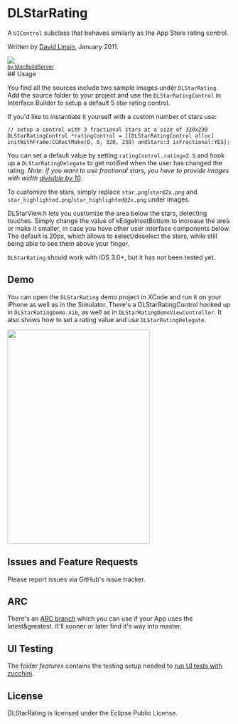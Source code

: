 # DLStarRating

A `UIControl` subclass that behaves similarly as the App Store rating control.

Written by [David Linsin](http://dlinsin.github.com), January 2011.
<div class="macbuildserver-block">
    <a class="macbuildserver-button" href="http://macbuildserver.com/project/github/build/?xcode_project=DLStarRatingDemo%2FDLStarRatingDemo.xcodeproj&amp;target=DLStarRatingDemo&amp;repo_url=git%3A%2F%2Fgithub.com%2Fdlinsin%2FDLStarRating.git&amp;build_conf=Release" target="_blank"><img src="http://com.macbuildserver.github.s3-website-us-east-1.amazonaws.com/button_up.png"/></a><br/><sup><a href="http://macbuildserver.com/github/opensource/" target="_blank">by MacBuildServer</a></sup>
</div>
## Usage

You find all the sources include two sample images under `DLStarRating`. Add the source folder to your project and use the `DLStarRatingControl` in Interface Builder to setup a default 5 star rating control. 

If you'd like to instantiate it yourself with a custom number of stars use:

	// setup a control with 3 fractional stars at a size of 320x230
	DLStarRatingControl *ratingControl = [[DLStarRatingControl alloc] initWithFrame:CGRectMake(0, 0, 320, 230) andStars:3 isFractional:YES];

You can set a default value by setting `ratingControl.rating=2.5` and hook up a `DLStarRatingDelegate` to get notified when the user has
changed the rating. _Note: if you want to use fractional stars, you have to provide images with width [divisible by 10](https://github.com/dlinsin/DLStarRating/issues/9#issuecomment-4438728)._

To customize the stars, simply replace `star.png`/`star@2x.png` and `star_highlighted.png`/`star_highlighted@2x.png` under images.

DLStarView.h lets you customize the area below the stars, detecting touches. Simply change the value of kEdgeInsetBottom to increase the area or make it smaller, in case you have other user interface components below. The default is 20px, which allows to select/deselect the stars, while still being able to see them above your finger.

`DLStarRating` should work with iOS 3.0+, but it has not been tested yet.


## Demo

You can open the `DLStarRating` demo project in XCode and run it on your iPhone as well as in the Simulator. There's a DLStarRatingControl hooked up in `DLStarRatingDemo.xib`, as well as in `DLStarRatingDemoViewController`. It also shows how to set a rating value and use `DLStarRatingDelegate`.

<img src="https://raw.github.com/dlinsin/DLStarRating/master/DLStarRating.png" width="320" height="480"/>


## Issues and Feature Requests

Please report issues via GitHub's issue tracker.

## ARC

There's an [ARC branch](https://github.com/dlinsin/DLStarRating/tree/4_ARC) which you can use if your App uses the latest&greatest. It'll sooner or later find it's way into master.

## UI Testing

The folder _features_ contains the testing setup needed to [run UI tests with zucchini](https://github.com/dlinsin/DLStarRating/wiki/UI-testing-with-zucchini).

## License

DLStarRating is licensed under the Eclipse Public License. 
